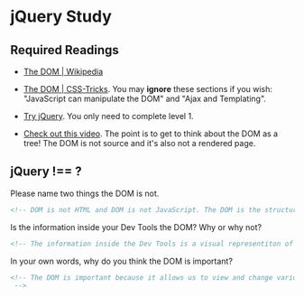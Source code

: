 # jQuery Study

## Required Readings

-   [The DOM | Wikipedia](https://en.wikipedia.org/wiki/Document_Object_Model)

-   [The DOM | CSS-Tricks](https://css-tricks.com/dom/). You may **ignore**
    these sections if you wish: "JavaScript can manipulate the DOM" and "Ajax
    and Templating".

-   [Try jQuery](http://try.jquery.com/). You only need to complete level 1.

-   [Check out this video](https://www.youtube.com/watch?v=n1cKlKM3jYI). The
point is to get to think about the DOM as a tree! The DOM is not source and
it's also not a rendered page.

## jQuery !== ?

Please name two things the DOM is not.

```md
<!-- DOM is not HTML and DOM is not JavaScript. The DOM is the structure of the informaiton on a page. Defined as the Document Object Model, the DOM allows developers additional insight into the website their working on by offering a variety of real-time editing tools. -->
```

Is the information inside your Dev Tools the DOM? Why or why not?

```md
<!-- The information inside the Dev Tools is a visual representiton of the DOM. Technically, what was shown inside the Dev tools is created diretly from the HTML that was written. Therefore the information inside the Dev Tools is not the DOM, its the DOM's visial representation. -->
```

In your own words, why do you think the DOM is important?

```md
<!-- The DOM is important because it allows us to view and change various aspects of the HTML and javascript that makes up a certain page with different development tools. These different developer tools allows the developer several different tools to see what potential additions will do, how information is connected to each other via 'siblings', 'children', and 'parents'.
 -->
```
